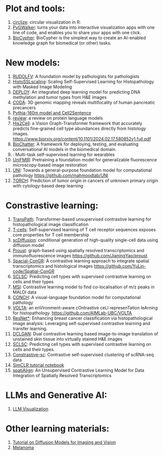 # Plot and tools:
1. [circlize](https://github.com/jokergoo/circlize): circular visualization in R: 
2. [PyGWalker](https://kanaries.net/pygwalker): turns your data into interactive visualization apps with one line of code, and enables you to share your apps with one click.
3. [BioCypher](https://biocypher.org/): BioCypher is the simplest way to create an AI-enabled knowledge graph for biomedical (or other) tasks.
# New models:
1. [RUDOLFV](https://arxiv.org/pdf/2401.04079): A foundation model by pathologists for pathologists
2. [HistoSSLscaling](https://github.com/owkin/HistoSSLscaling): Scaling Self-Supervised Learning for Histopathology with Masked Image Modeling
3. [DEPLOY](https://zenodo.org/records/10888478): An integrated deep learning model for predicting DNA methylation and tumor types from H&E images
4. [CODA](https://github.com/ashleylk/CODA): 3D genomic mapping reveals multifocality of human pancreatic precancers
5. [Pythia-160m model and Cell2Sentence](https://huggingface.co/vandijklab/pythia-160m-c2s)
6. [review](https://www.apoorva-srinivasan.com/plms/): a review on protein language models
7. [His2Cell](https://github.com/Weiqin-Zhao/Hist2Cell): a Vision Graph-Transformer framework that accurately predicts fine-grained cell type abundances directly from histology images. https://www.biorxiv.org/content/10.1101/2024.02.17.580852v1.full.pdf
8. [BioChatter](https://biochatter.org/): A framework for deploying, testing, and evaluating conversational AI models in the biomedical domain.
9. [](https://github.com/OxWearables/ssl-wearables): Multi-task self-supervised learning for wearables
1. [UniFMIR](https://www.nature.com/articles/s41592-024-02244-3): Pretraining a foundation model for generalizable fluorescence microscopy-based image restoration
1. [UNI](https://www.nature.com/articles/s41591-024-02857-3): Towards a general-purpose foundation model for computational pathology https://github.com/mahmoodlab/UNI
2. [TORCH](https://www.nature.com/articles/s41591-024-02915-w): Prediction of tumor origin in cancers of unknown primary origin with cytology-based deep learning


# Constrastive learning:
1. [TransPath](https://github.com/Xiyue-Wang/TransPath): Transformer-based unsupervised contrastive learning for histopathological image classification
1. [T-cells](https://www.science.org/doi/10.1126/sciadv.adk4670): Self-supervised learning of T cell receptor sequences exposes core properties for T cell membership
2. [scDiffusion](https://github.com/EperLuo/scDiffusion): conditional generation of high-quality single-cell data using diffusion model
3. [Proust](https://www.biorxiv.org/content/10.1101/2024.02.02.578662v1): graph-based using spatially resolved transcriptomics and immunofluorescence images https://github.com/JianingYao/proust
4. [Spacial-ConGR](https://www.sciencedirect.com/science/article/pii/S200103702400120X):  A contrastive learning approach to integrate spatial transcriptomics and histological images https://github.com/YuLin-code/Spatial-ConGR
5. [SCLSC](https://github.com/yaozhong/SCLSC): Predicting cell types with supervised contrastive learning on cells and their types
6. [MSI](https://github.com/LabLaskin/MSI-self-supervised-clustering): Contrastive learning model to find co-localisation of m/z peaks in MALDI data
7. [CONCH](https://www.nature.com/articles/s41591-024-02856-4): A visual-language foundation model for computational pathology
8. [VOLTA](https://www.nature.com/articles/s41467-024-48062-1): an enVironment-aware cOntrastive ceLl represenTation leArning for histopathology. https://github.com/AIMLab-UBC/VOLTA
9. [ResNet*](https://www.cell.com/heliyon/pdf/S2405-8440(24)00125-7.pdf): Enhancing breast cancer classification via histopathological image analysis: Leveraging self-supervised contrastive learning and transfer learning.
10. [DCLGAN](https://www.nature.com/articles/s41598-024-52833-7): Dual contrastive learning based image-to-image translation of unstained skin tissue into virtually stained H&E images
11. [SCLSC](https://www.nature.com/articles/s41598-023-50185-2): Predicting cell types with supervised contrastive learning on cells and their types.
12. [Constrastive-sc](https://bmcbioinformatics.biomedcentral.com/articles/10.1186/s12859-021-04210-8): Contrastive self-supervised clustering of scRNA-seq data
1. [SimCLR tutorial notebook](https://uvadlc-notebooks.readthedocs.io/en/latest/tutorial_notebooks/JAX/tutorial17/SimCLR.html)
1. [spatiAlign](https://github.com/STOmics/Spatialign): An Unsupervised Contrastive Learning Model for Data Integration of Spatially Resolved Transcriptomics

# LLMs and Generative AI:
1. [LLM Visualization](https://bbycroft.net/llm)
# Other learning materials:
1. [Tutorial on Diffusion Models for Imaging and Vision](https://arxiv.org/pdf/2403.18103)
2. [Melanoma](https://emedicine.medscape.com/article/1295718-overview?form=fpf)
